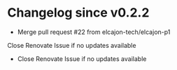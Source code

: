 # Changelog since v0.2.2
- Merge pull request #22 from elcajon-tech/elcajon-p1

Close Renovate Issue if no updates available 
- Close Renovate Issue if no updates available 
